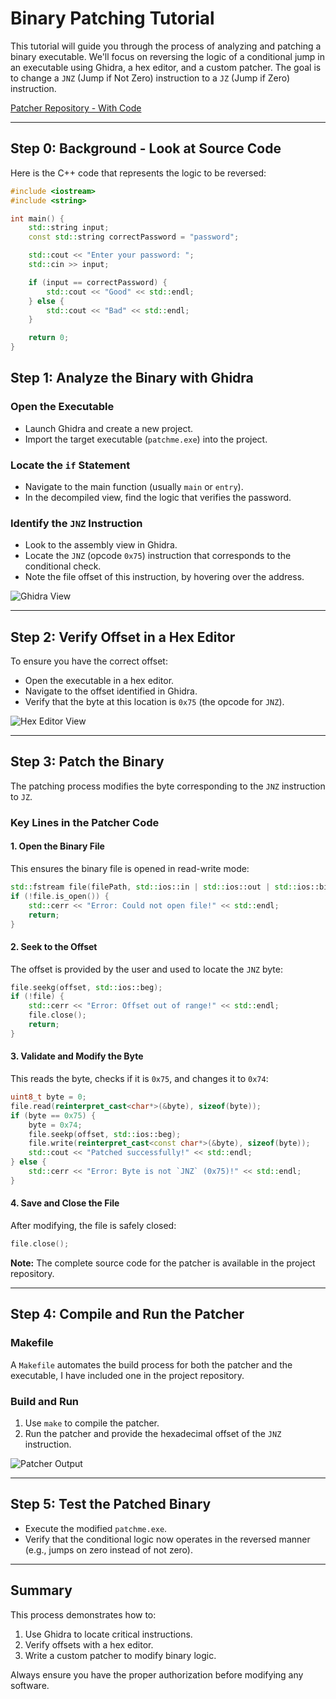 # Binary Patching Tutorial

This tutorial will guide you through the process of analyzing and patching a binary executable. We'll focus on reversing the logic of a conditional jump in an executable using Ghidra, a hex editor, and a custom patcher. The goal is to change a `JNZ` (Jump if Not Zero) instruction to a `JZ` (Jump if Zero) instruction.

[Patcher Repository - With Code](https://github.com/arianizadi/ReverseEngineering/tree/main/2-Patcher)

---
## Step 0: Background - Look at Source Code

Here is the C++ code that represents the logic to be reversed:
```cpp
#include <iostream>
#include <string>

int main() {
    std::string input;
    const std::string correctPassword = "password";

    std::cout << "Enter your password: ";
    std::cin >> input;

    if (input == correctPassword) {
        std::cout << "Good" << std::endl;
    } else {
        std::cout << "Bad" << std::endl;
    }

    return 0;
}
```

## Step 1: Analyze the Binary with Ghidra

### Open the Executable
- Launch Ghidra and create a new project.
- Import the target executable (`patchme.exe`) into the project.

### Locate the `if` Statement
- Navigate to the main function (usually `main` or `entry`).
- In the decompiled view, find the logic that verifies the password.

### Identify the `JNZ` Instruction
- Look to the assembly view in Ghidra.
- Locate the `JNZ` (opcode `0x75`) instruction that corresponds to the conditional check.
- Note the file offset of this instruction, by hovering over the address.

![Ghidra View](https://arian-next-blog-assets.s3.us-west-2.amazonaws.com/reverse-engineering/ghidra.png)

---

## Step 2: Verify Offset in a Hex Editor

To ensure you have the correct offset:

- Open the executable in a hex editor.
- Navigate to the offset identified in Ghidra.
- Verify that the byte at this location is `0x75` (the opcode for `JNZ`).

![Hex Editor View](https://arian-next-blog-assets.s3.us-west-2.amazonaws.com/reverse-engineering/hex.png)

---

## Step 3: Patch the Binary

The patching process modifies the byte corresponding to the `JNZ` instruction to `JZ`.

### Key Lines in the Patcher Code

#### 1. Open the Binary File
This ensures the binary file is opened in read-write mode:
```cpp
std::fstream file(filePath, std::ios::in | std::ios::out | std::ios::binary);
if (!file.is_open()) {
    std::cerr << "Error: Could not open file!" << std::endl;
    return;
}
```

#### 2. Seek to the Offset
The offset is provided by the user and used to locate the `JNZ` byte:
```cpp
file.seekg(offset, std::ios::beg);
if (!file) {
    std::cerr << "Error: Offset out of range!" << std::endl;
    file.close();
    return;
}
```

#### 3. Validate and Modify the Byte
This reads the byte, checks if it is `0x75`, and changes it to `0x74`:
```cpp
uint8_t byte = 0;
file.read(reinterpret_cast<char*>(&byte), sizeof(byte));
if (byte == 0x75) {
    byte = 0x74;
    file.seekp(offset, std::ios::beg);
    file.write(reinterpret_cast<const char*>(&byte), sizeof(byte));
    std::cout << "Patched successfully!" << std::endl;
} else {
    std::cerr << "Error: Byte is not `JNZ` (0x75)!" << std::endl;
}
```

#### 4. Save and Close the File
After modifying, the file is safely closed:
```cpp
file.close();
```

**Note:** The complete source code for the patcher is available in the project repository.

---

## Step 4: Compile and Run the Patcher

### Makefile
A `Makefile` automates the build process for both the patcher and the executable, I have included one in the project repository.

### Build and Run
1. Use `make` to compile the patcher.
2. Run the patcher and provide the hexadecimal offset of the `JNZ` instruction.

![Patcher Output](https://arian-next-blog-assets.s3.us-west-2.amazonaws.com/reverse-engineering/patcher.png)

---

## Step 5: Test the Patched Binary

- Execute the modified `patchme.exe`.
- Verify that the conditional logic now operates in the reversed manner (e.g., jumps on zero instead of not zero).

---

## Summary

This process demonstrates how to:

1. Use Ghidra to locate critical instructions.
2. Verify offsets with a hex editor.
3. Write a custom patcher to modify binary logic.

Always ensure you have the proper authorization before modifying any software.
